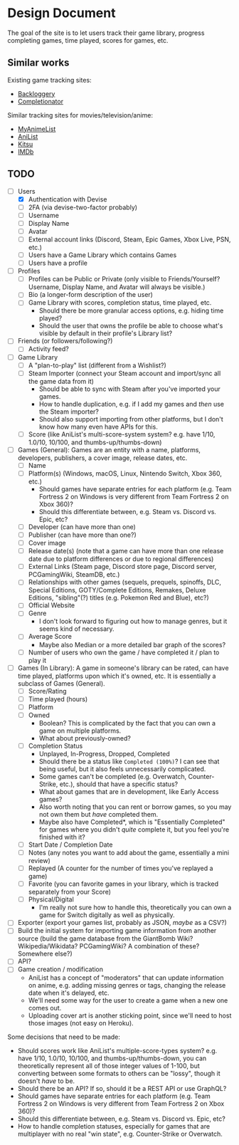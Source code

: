 # Design Document

The goal of the site is to let users track their game library, progress completing games, time played, scores for games, etc.

## Similar works

Existing game tracking sites:

- [Backloggery](http://backloggery.com/)
- [Completionator](https://www.completionator.com/Game?platformIDs=53&sortColumn=GameName&sortDirection=ASC)

Similar tracking sites for movies/television/anime:

- [MyAnimeList](https://myanimelist.net/)
- [AniList](https://anilist.co/)
- [Kitsu](https://kitsu.io)
- [IMDb](https://www.imdb.com/)

## TODO

- [ ] Users
  - [x] Authentication with Devise
  - [ ] 2FA (via devise-two-factor probably)
  - [ ] Username
  - [ ] Display Name
  - [ ] Avatar
  - [ ] External account links (Discord, Steam, Epic Games, Xbox Live, PSN, etc.)
  - [ ] Users have a Game Library which contains Games
  - [ ] Users have a profile
- [ ] Profiles
  - [ ] Profiles can be Public or Private (only visible to Friends/Yourself? Username, Display Name, and Avatar will always be visible.)
  - [ ] Bio (a longer-form description of the user)
  - [ ] Game Library with scores, completion status, time played, etc.
    - Should there be more granular access options, e.g. hiding time played?
    - Should the user that owns the profile be able to choose what's visible by default in their profile's Library list?
- [ ] Friends (or followers/following?)
  - [ ] Activity feed?
- [ ] Game Library
  - [ ] A "plan-to-play" list (different from a Wishlist?)
  - [ ] Steam Importer (connect your Steam account and import/sync all the game data from it)
    - Should be able to sync with Steam after you've imported your games.
    - How to handle duplication, e.g. if I add my games and _then_ use the Steam importer?
    - Should also support importing from other platforms, but I don't know how many even have APIs for this.
  - [ ] Score (like AniList's multi-score-system system? e.g. have 1/10, 1.0/10, 10/100, and thumbs-up/thumbs-down)
- [ ] Games (General): Games are an entity with a name, platforms, developers, publishers, a cover image, release dates, etc.
  - [ ] Name
  - [ ] Platform(s) (Windows, macOS, Linux, Nintendo Switch, Xbox 360, etc.)
    - Should games have separate entries for each platform (e.g. Team Fortress 2 on Windows is very different from Team Fortress 2 on Xbox 360)?
    - Should this differentiate between, e.g. Steam vs. Discord vs. Epic, etc?
  - [ ] Developer (can have more than one)
  - [ ] Publisher (can have more than one?)
  - [ ] Cover image
  - [ ] Release date(s) (note that a game can have more than one release date due to platform differences or due to regional differences)
  - [ ] External Links (Steam page, Discord store page, Discord server, PCGamingWiki, SteamDB, etc.)
  - [ ] Relationships with other games (sequels, prequels, spinoffs, DLC, Special Editions, GOTY/Complete Editions, Remakes, Deluxe Editions, "sibling"(?) titles (e.g. Pokemon Red and Blue), etc?)
  - [ ] Official Website
  - [ ] Genre
    - I don't look forward to figuring out how to manage genres, but it seems kind of necessary.
  - [ ] Average Score
    - Maybe also Median or a more detailed bar graph of the scores?
  - [ ] Number of users who own the game / have completed it / plan to play it
- [ ] Games (In Library): A game in someone's library can be rated, can have time played, platforms upon which it's owned, etc. It is essentially a subclass of Games (General).
  - [ ] Score/Rating
  - [ ] Time played (hours)
  - [ ] Platform
  - [ ] Owned
    - Boolean? This is complicated by the fact that you can own a game on multiple platforms.
    - What about previously-owned?
  - [ ] Completion Status
     - Unplayed, In-Progress, Dropped, Completed
     - Should there be a status like `Completed (100%)`? I can see that being useful, but it also feels unnecessarily complicated.
     - Some games can't be completed (e.g. Overwatch, Counter-Strike, etc.), should that have a specific status?
     - What about games that are in development, like Early Access games?
     - Also worth noting that you can rent or borrow games, so you may not own them but _have_ completed them.
     - Maybe also have Completed*, which is "Essentially Completed" for games where you didn't _quite_ complete it, but you feel you're finished with it?
  - [ ] Start Date / Completion Date
  - [ ] Notes (any notes you want to add about the game, essentially a mini review)
  - [ ] Replayed (A counter for the number of times you've replayed a game)
  - [ ] Favorite (you can favorite games in your library, which is tracked separately from your Score)
  - [ ] Physical/Digital
    - I'm really not sure how to handle this, theoretically you can own a game for Switch digitally as well as physically.
- [ ] Exporter (export your games list, probably as JSON, _maybe_ as a CSV?)
- [ ] Build the initial system for importing game information from another source (build the game database from the GiantBomb Wiki? Wikipedia/Wikidata? PCGamingWiki? A combination of these? Somewhere else?)
- [ ] API?
- [ ] Game creation / modification
  - AniList has a concept of "moderators" that can update information on anime, e.g. adding missing genres or tags, changing the release date when it's delayed, etc.
  - We'll need some way for the user to create a game when a new one comes out.
  - Uploading cover art is another sticking point, since we'll need to host those images (not easy on Heroku).

Some decisions that need to be made:

- Should scores work like AniList's multiple-score-types system? e.g. have 1/10, 1.0/10, 10/100, and thumbs-up/thumbs-down, you can theoretically represent all of those integer values of 1-100, but converting between some formats to others can be "lossy", though it doesn't _have_ to be.
- Should there be an API? If so, should it be a REST API or use GraphQL?
- Should games have separate entries for each platform (e.g. Team Fortress 2 on Windows is very different from Team Fortress 2 on Xbox 360)?
- Should this differentiate between, e.g. Steam vs. Discord vs. Epic, etc?
- How to handle completion statuses, especially for games that are multiplayer with no real "win state", e.g. Counter-Strike or Overwatch. 
